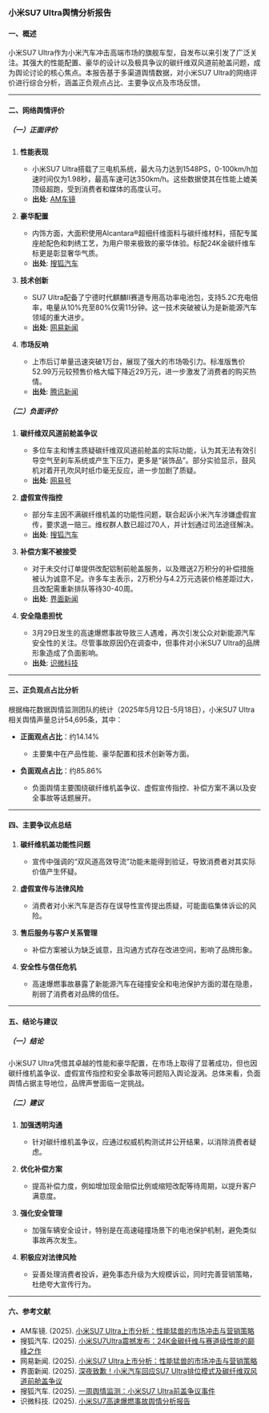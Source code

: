 ### 小米SU7 Ultra舆情分析报告

#### 一、概述
小米SU7 Ultra作为小米汽车冲击高端市场的旗舰车型，自发布以来引发了广泛关注。其强大的性能配置、豪华的设计以及极具争议的碳纤维双风道前舱盖问题，成为舆论讨论的核心焦点。本报告基于多渠道舆情数据，对小米SU7 Ultra的网络评价进行综合分析，涵盖正负观点占比、主要争议点及市场反馈。

---

#### 二、网络舆情评价

##### （一）正面评价
1. **性能表现**
   - 小米SU7 Ultra搭载了三电机系统，最大马力达到1548PS，0-100km/h加速时间仅为1.98秒，最高车速可达350km/h。这些数据使其在性能上媲美顶级超跑，受到消费者和媒体的高度认可。
   - **出处**: [AM车镜](https://new.qq.com/rain/a/20250228A05Q4U00)

2. **豪华配置**
   - 内饰方面，大面积使用Alcantara®超细纤维面料与碳纤维材料，搭配专属座舱配色和刺绣工艺，为用户带来极致的豪华体验。标配24K金碳纤维车标更是彰显奢华气质。
   - **出处**: [搜狐汽车](https://m.sohu.com/a/864808742_121798711/?pvid=000115_3w_a)

3. **技术创新**
   - SU7 Ultra配备了宁德时代麒麟Ⅱ赛道专用高功率电池包，支持5.2C充电倍率，电量从10%充至80%仅需11分钟。这一技术突破被认为是新能源汽车领域的重大进步。
   - **出处**: [网易新闻](https://m.163.com/dy/article/JPGACB7G0527CF51.html)

4. **市场反响**
   - 上市后订单量迅速突破1万台，展现了强大的市场吸引力。标准版售价52.99万元较预售价格大幅下降近29万元，进一步激发了消费者的购买热情。
   - **出处**: [腾讯新闻](https://new.qq.com/rain/a/20250228A05Q4U00)

##### （二）负面评价
1. **碳纤维双风道前舱盖争议**
   - 多位车主和博主质疑碳纤维双风道前舱盖的实际功能，认为其无法有效引导空气至刹车系统或产生下压力，更多是“装饰品”。部分实验显示，鼓风机对着开孔吹风时纸巾毫无反应，进一步加剧了质疑。
   - **出处**: [网易号](https://c.m.163.com/news/a/JV4LAVSR052781GQ.html?referFrom=)

2. **虚假宣传指控**
   - 部分车主因不满碳纤维机盖的功能性问题，联合起诉小米汽车涉嫌虚假宣传，要求退一赔三。维权群人数已超过70人，并计划通过司法途径解决。
   - **出处**: [搜狐汽车](https://m.sohu.com/a/896861515_121074763/?pvid=000115_3w_a)

3. **补偿方案不被接受**
   - 对于未交付订单提供改配铝制前舱盖服务，以及赠送2万积分的补偿措施被认为诚意不足。许多车主表示，2万积分与4.2万元选装价格差距过大，且改配需重新排队等待30-40周。
   - **出处**: [界面新闻](https://m.jiemian.com/article/12749993.html)

4. **安全隐患担忧**
   - 3月29日发生的高速爆燃事故导致三人遇难，再次引发公众对新能源汽车安全性的关注。尽管事故原因仍在调查中，但事件对小米SU7 Ultra的品牌形象造成了负面影响。
   - **出处**: [识微科技](https://m.civiw.com/resources/20250424142859308)

---

#### 三、正负观点占比分析

根据梅花数据舆情监测团队的统计（2025年5月12日-5月18日），小米SU7 Ultra相关舆情声量总计54,695条，其中：

- **正面观点占比**：约14.14%
  - 主要集中在产品性能、豪华配置和技术创新等方面。
  
- **负面观点占比**：约85.86%
  - 负面舆情主要围绕碳纤维机盖争议、虚假宣传指控、补偿方案不满以及安全事故等话题展开。

---

#### 四、主要争议点总结

1. **碳纤维机盖功能性问题**
   - 宣传中强调的“双风道高效导流”功能未能得到验证，导致消费者对其实际价值产生怀疑。
   
2. **虚假宣传与法律风险**
   - 消费者对小米汽车是否存在误导性宣传提出质疑，可能面临集体诉讼的风险。
   
3. **售后服务与客户关系管理**
   - 补偿方案被认为缺乏诚意，且沟通方式存在改进空间，影响了品牌形象。

4. **安全性与信任危机**
   - 高速爆燃事故暴露了新能源汽车在碰撞安全和电池保护方面的潜在隐患，削弱了消费者对品牌的信任。

---

#### 五、结论与建议

##### （一）结论
小米SU7 Ultra凭借其卓越的性能和豪华配置，在市场上取得了显著成功，但也因碳纤维机盖争议、虚假宣传指控和安全事故等问题陷入舆论漩涡。总体来看，负面舆情占据主导地位，品牌声誉面临一定挑战。

##### （二）建议
1. **加强透明沟通**
   - 针对碳纤维机盖争议，应通过权威机构测试并公开结果，以消除消费者疑虑。
   
2. **优化补偿方案**
   - 提高补偿力度，例如增加现金赔偿比例或缩短改配等待周期，以提升客户满意度。
   
3. **强化安全管理**
   - 加强车辆安全设计，特别是在高速碰撞场景下的电池保护机制，避免类似事故再次发生。
   
4. **积极应对法律风险**
   - 妥善处理消费者投诉，避免事态升级为大规模诉讼，同时完善营销策略，杜绝夸大宣传行为。

---

#### 六、参考文献

- AM车镜. (2025). [小米SU7 Ultra上市分析：性能猛兽的市场冲击与营销策略](https://new.qq.com/rain/a/20250228A05Q4U00)
- 搜狐汽车. (2025). [小米SU7Ultra震撼发布：24K金碳纤维与赛道级性能的巅峰之作](https://m.sohu.com/a/864808742_121798711/?pvid=000115_3w_a)
- 网易新闻. (2025). [小米SU7 Ultra上市分析：性能猛兽的市场冲击与营销策略](https://m.163.com/dy/article/JPGACB7G0527CF51.html)
- 界面新闻. (2025). [深夜致歉！小米汽车回应SU7 Ultra排位模式及碳纤维双风道前舱盖争议](https://m.jiemian.com/article/12749993.html)
- 搜狐汽车. (2025). [一周舆情监测：小米SU7 Ultra前盖争议事件](https://m.sohu.com/a/896861515_121074763/?pvid=000115_3w_a)
- 识微科技. (2025). [小米SU7高速爆燃事故舆情分析报告](https://m.civiw.com/resources/20250424142859308)